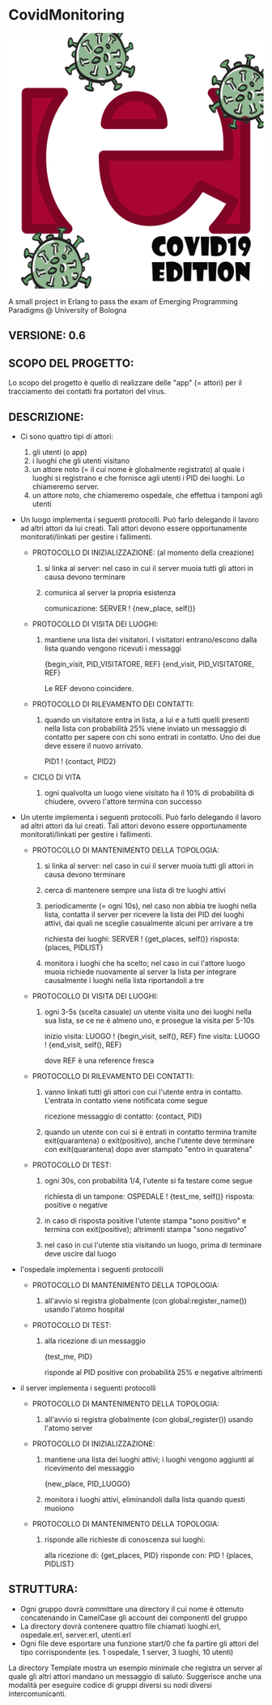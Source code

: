 # CovidMonitoring
<p align="center">
  <img src="icon.png"/>
</p>

A small project in Erlang to pass the exam of Emerging Programming Paradigms @ University of Bologna

## VERSIONE: 0.6

## SCOPO DEL PROGETTO:

   Lo scopo del progetto è quello di realizzare delle "app" (= attori) per il
tracciamento dei contatti fra portatori del virus.

## DESCRIZIONE:

- Ci sono quattro tipi di attori:
  1) gli utenti (o app)
  2) i luoghi che gli utenti visitano
  3) un attore noto (= il cui nome è globalmente registrato) al quale i
     luoghi si registrano e che fornisce agli utenti i PID dei luoghi.
     Lo chiameremo server.
  4) un attore noto, che chiameremo ospedale, che effettua i tamponi agli
     utenti

- Un luogo implementa i seguenti protocolli.
  Può farlo delegando il lavoro ad altri attori da lui creati.
  Tali attori devono essere opportunamente monitorati/linkati per gestire i
  fallimenti.

  * PROTOCOLLO DI INIZIALIZZAZIONE: (al momento della creazione)

      1) si linka al server: nel caso in cui il server muoia tutti gli attori
         in causa devono terminare
      2) comunica al server la propria esistenza

         comunicazione: SERVER ! {new_place, self()}

  * PROTOCOLLO DI VISITA DEI LUOGHI:

      1) mantiene una lista dei visitatori. I visitatori entrano/escono dalla
         lista quando vengono ricevuti i messaggi

         {begin_visit, PID_VISITATORE, REF}
         {end_visit, PID_VISITATORE, REF}

         Le REF devono coincidere.

  * PROTOCOLLO DI RILEVAMENTO DEI CONTATTI:

      1) quando un visitatore entra in lista, a lui e a tutti quelli presenti
         nella lista con probabilità 25% viene inviato un messaggio di contatto
         per sapere con chi sono entrati in contatto. Uno dei due deve essere
         il nuovo arrivato.

         PID1 ! {contact, PID2}

  * CICLO DI VITA

     1) ogni qualvolta un luogo viene visitato ha il 10% di probabilità di
        chiudere, ovvero l'attore termina con successo

- Un utente implementa i seguenti protocolli.
  Può farlo delegando il lavoro ad altri attori da lui creati.
  Tali attori devono essere opportunamente monitorati/linkati per gestire i
  fallimenti.

  * PROTOCOLLO DI MANTENIMENTO DELLA TOPOLOGIA:

      1) si linka al server: nel caso in cui il server muoia tutti gli attori
         in causa devono terminare
      2) cerca di mantenere sempre una lista di tre luoghi attivi
      3) periodicamente (= ogni 10s), nel caso non abbia tre luoghi nella lista,
         contatta il server per ricevere la lista dei PID dei luoghi attivi,
         dai quali ne sceglie casualmente alcuni per arrivare a tre

         richiesta dei luoghi: SERVER ! {get_places, self()}
         risposta: {places, PIDLIST}
      4) monitora i luoghi che ha scelto; nel caso in cui l'attore luogo muoia
         richiede nuovamente al server la lista per integrare causalmente i
         luoghi nella lista riportandoli a tre
     
  * PROTOCOLLO DI VISITA DEI LUOGHI:

      1) ogni 3-5s (scelta casuale) un utente visita uno dei luoghi nella sua
         lista, se ce ne è almeno uno, e prosegue la visita per 5-10s
     
          inizio visita: LUOGO ! {begin_visit, self(), REF}
          fine visita: LUOGO ! {end_visit, self(), REF}

         dove REF è una reference fresca

  * PROTOCOLLO DI RILEVAMENTO DEI CONTATTI:

      1) vanno linkati tutti gli attori con cui l'utente entra in contatto.
         L'entrata in contatto viene notificata come segue

         ricezione messaggio di contatto: {contact, PID}

      2) quando un utente con cui si è entrati in contatto termina tramite
         exit(quarantena) o exit(positivo), anche l'utente deve terminare
         con exit(quarantena) dopo aver stampato "entro in quaratena"

  * PROTOCOLLO DI TEST:

      1) ogni 30s, con probabilità 1/4, l'utente si fa testare come segue

         richiesta di un tampone:  OSPEDALE ! {test_me, self()}
         risposta: positive  o  negative

      2) in caso di risposta positive l'utente stampa "sono positivo" e termina
         con exit(positive); altrimenti stampa "sono negativo"

      3) nel caso in cui l'utente stia visitando un luogo, prima di terminare
         deve uscire dal luogo

- l'ospedale implementa i seguenti protocolli

  * PROTOCOLLO DI MANTENIMENTO DELLA TOPOLOGIA:

      1) all'avvio si registra globalmente (con global:register_name())
         usando l'atomo hospital

  * PROTOCOLLO DI TEST:

      1) alla ricezione di un messaggio

         {test_me, PID}

         risponde al PID positive con probabilità 25% e negative altrimenti

- il server implementa i seguenti protocolli

  * PROTOCOLLO DI MANTENIMENTO DELLA TOPOLOGIA:

      1) all'avvio si registra globalmente (con global_register())
         usando l'atomo server

  * PROTOCOLLO DI INIZIALIZZAZIONE:

      1) mantiene una lista dei luoghi attivi; i luoghi vengono aggiunti al
         ricevimento del messaggio

         {new_place, PID_LUOGO}

      2) monitora i luoghi attivi, eliminandoli dalla lista quando questi muoiono

  * PROTOCOLLO DI MANTENIMENTO DELLA TOPOLOGIA:

      1) risponde alle richieste di conoscenza sui luoghi:

         alla ricezione di: {get_places, PID}
         risponde con: PID ! {places, PIDLIST}

## STRUTTURA:

- Ogni gruppo dovrà committare una directory il cui nome è ottenuto concatenando
  in CamelCase gli account dei componenti del gruppo
- La directory dovrà contenere quattro file chiamati luoghi.erl, ospedale.erl,
  server.erl, utenti.erl
- Ogni file deve esportare una funzione start/0 che fa partire gli attori del
  tipo corrispondente (es. 1 ospedale, 1 server, 3 luoghi, 10 utenti)

La directory Template mostra un esempio minimale che registra un server al quale
gli altri attori mandano un messaggio di saluto. Suggerisce anche una modalità
per eseguire codice di gruppi diversi su nodi diversi intercomunicanti.
